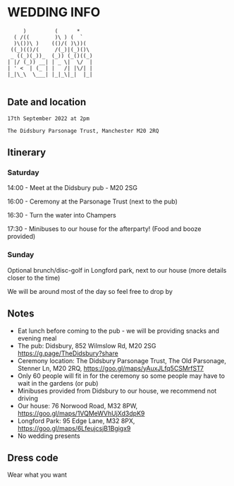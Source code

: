 # WEDDING INFO


```
     )         (      *     
  ( /((        )\ ) (  `    
  )\())\ )    (()/( )\))(   
 ((_)(()/(     /(_)|(_)()\  
 _ ((_)(_))_  (_)) (_()((_) 
| |/ (_)) __| | _ \|  \/  | 
| ' <  | (_ | |   /| |\/| | 
|_|\_\  \___| |_|_\|_|  |_| 
                           

```                                                                   
## Date and location

`17th September 2022 at 2pm`

`The Didsbury Parsonage Trust, Manchester M20 2RQ`

## Itinerary
### Saturday
14:00 - Meet at the Didsbury pub - M20 2SG

16:00 - Ceremony at the Parsonage Trust (next to the pub)

16:30 - Turn the water into Champers

17:30 - Minibuses to our house for the afterparty! (Food and booze provided)
### Sunday
Optional brunch/disc-golf in Longford park, next to our house (more details closer to the time)

We will be around most of the day so feel free to drop by

## Notes
* Eat lunch before coming to the pub - we will be providing snacks and evening meal
* The pub: Didsbury, 852 Wilmslow Rd, M20 2SG https://g.page/TheDidsbury?share
* Ceremony location: The Didsbury Parsonage Trust, The Old Parsonage, Stenner Ln, M20 2RQ, https://goo.gl/maps/yAuxJLfq5CSMrfST7 
* Only 60 people will fit in for the ceremony so some people may have to wait in the gardens (or pub)
* Minibuses provided from Didsbury to our house, we recommend not driving
* Our house: 76 Norwood Road, M32 8PW, https://goo.gl/maps/1VQMeWVhUjXd3dpK9
* Longford Park: 95 Edge Lane, M32 8PX, https://goo.gl/maps/6LfeujcsjB1Bgigx9
* No wedding presents


## Dress code
Wear what you want
